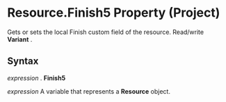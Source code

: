 
# Resource.Finish5 Property (Project)

Gets or sets the local Finish custom field of the resource. Read/write  **Variant** .


## Syntax

 _expression_ . **Finish5**

 _expression_ A variable that represents a **Resource** object.

